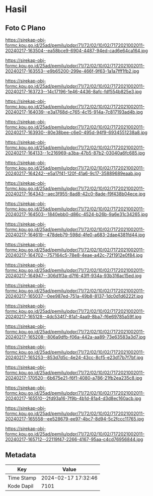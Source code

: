 # Hasil

## Foto C Plano

https://sirekap-obj-formc.kpu.go.id/25ad/pemilu/pdpr/71/72/02/10/02/7172021002011-20240217-163504--ea58bce9-6904-4487-94ed-cad6e64ca164.jpg

https://sirekap-obj-formc.kpu.go.id/25ad/pemilu/pdpr/71/72/02/10/02/7172021002011-20240217-163553--e9b65200-299e-466f-9f63-1a1a7fff1fb2.jpg

https://sirekap-obj-formc.kpu.go.id/25ad/pemilu/pdpr/71/72/02/10/02/7172021002011-20240217-163723--14c17196-1e46-4436-8afc-fdf554b825e3.jpg

https://sirekap-obj-formc.kpu.go.id/25ad/pemilu/pdpr/71/72/02/10/02/7172021002011-20240217-164039--e3a1768d-c765-4c15-914a-7c817193ad4b.jpg

https://sirekap-obj-formc.kpu.go.id/25ad/pemilu/pdpr/71/72/02/10/02/7172021002011-20240217-163930--80e38bee-c6e0-495d-94f9-6934551238a8.jpg

https://sirekap-obj-formc.kpu.go.id/25ad/pemilu/pdpr/71/72/02/10/02/7172021002011-20240217-164133--1c216969-a3ba-47b5-87b2-03040a6fc685.jpg

https://sirekap-obj-formc.kpu.go.id/25ad/pemilu/pdpr/71/72/02/10/02/7172021002011-20240217-164242--e5a17f41-120f-41a6-9c17-35889689eaab.jpg

https://sirekap-obj-formc.kpu.go.id/25ad/pemilu/pdpr/71/72/02/10/02/7172021002011-20240217-164343--aec3f955-8ad8-42c0-8ade-f9f438b04ece.jpg

https://sirekap-obj-formc.kpu.go.id/25ad/pemilu/pdpr/71/72/02/10/02/7172021002011-20240217-164503--1840ebb0-d86c-4524-b26b-9a6e31c34265.jpg

https://sirekap-obj-formc.kpu.go.id/25ad/pemilu/pdpr/71/72/02/10/02/7172021002011-20240217-164619--478deb79-598d-4fe0-a683-2dae4381fd44.jpg

https://sirekap-obj-formc.kpu.go.id/25ad/pemilu/pdpr/71/72/02/10/02/7172021002011-20240217-164702--757164c5-78e8-4eae-a42c-72f1912e0f84.jpg

https://sirekap-obj-formc.kpu.go.id/25ad/pemilu/pdpr/71/72/02/10/02/7172021002011-20240217-164947--306d1f3a-d7f6-43ff-934a-93b316ac15ed.jpg

https://sirekap-obj-formc.kpu.go.id/25ad/pemilu/pdpr/71/72/02/10/02/7172021002011-20240217-165037--0ee987ed-751a-49b8-8137-1dc0d1d6222f.jpg

https://sirekap-obj-formc.kpu.go.id/25ad/pemilu/pdpr/71/72/02/10/02/7172021002011-20240217-165128--4dc534f7-81a1-4aa9-8ba7-f6e69785a59f.jpg

https://sirekap-obj-formc.kpu.go.id/25ad/pemilu/pdpr/71/72/02/10/02/7172021002011-20240217-165208--806a9dfb-f06a-442a-aa89-73e63583a3d7.jpg

https://sirekap-obj-formc.kpu.go.id/25ad/pemilu/pdpr/71/72/02/10/02/7172021002011-20240217-165253--853d7d5c-4e24-43cc-8cf5-e23d17b7f7bf.jpg

https://sirekap-obj-formc.kpu.go.id/25ad/pemilu/pdpr/71/72/02/10/02/7172021002011-20240217-170520--6b675e21-f6f1-4080-a786-21fb2ea235c8.jpg

https://sirekap-obj-formc.kpu.go.id/25ad/pemilu/pdpr/71/72/02/10/02/7172021002011-20240217-165510--2fd93a16-7f9b-4b1d-81a4-d3d8ec160acb.jpg

https://sirekap-obj-formc.kpu.go.id/25ad/pemilu/pdpr/71/72/02/10/02/7172021002011-20240217-165558--ee528679-ee97-4bc7-8d94-5c2fccc11765.jpg

https://sirekap-obj-formc.kpu.go.id/25ad/pemilu/pdpr/71/72/02/10/02/7172021002011-20240217-165712--22119f47-2266-4167-95aa-c4cd76956844.jpg


## Metadata

| Key        | Value               |
| ---------- | ------------------- |
| Time Stamp | 2024-02-17 17:32:46 |
| Kode Dapil | 7101                |



